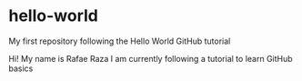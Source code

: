 # hello-world
My first repository following the Hello World GitHub tutorial

Hi! My name is Rafae Raza
I am currently following a tutorial to learn GitHub basics
